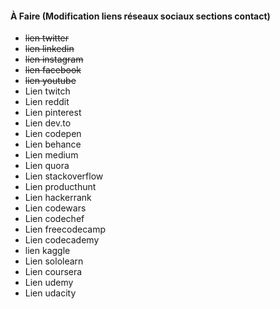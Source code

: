 #### À Faire (Modification liens réseaux sociaux sections contact)
- <strike>lien twitter</strike>
- <strike>lien linkedin</strike>
- <strike>lien instagram</strike>
- <strike>lien facebook</strike>
- <strike>lien youtube</strike>
- Lien twitch
- Lien reddit
- Lien pinterest
- Lien dev.to
- Lien codepen
- Lien behance
- Lien medium
- Lien quora
- Lien stackoverflow
- Lien producthunt
- Lien hackerrank
- Lien codewars
- Lien codechef
- Lien freecodecamp
- Lien codecademy
- lien kaggle
- Lien sololearn
- Lien coursera
- Lien udemy
- Lien udacity
